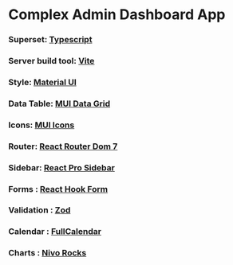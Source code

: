 # Complex Admin Dashboard App

### Superset: [Typescript](https://www.typescriptlang.org/)

### Server build tool: [Vite](https://vite.dev/guide/)

### Style: [Material UI](https://mui.com/material-ui/getting-started/installation/)

### Data Table: [MUI Data Grid](https://mui.com/x/react-data-grid/getting-started/#installation)

### Icons: [MUI Icons](https://mui.com/material-ui/material-icons/)

### Router: [React Router Dom 7](https://reactrouter.com/)

### Sidebar: [React Pro Sidebar](https://www.npmjs.com/package/react-pro-sidebar)

### Forms : [React Hook Form](https://react-hook-form.com/)

### Validation : [Zod](https://zod.dev/)

### Calendar : [FullCalendar](https://fullcalendar.io/)

### Charts : [Nivo Rocks](https://nivo.rocks/)

